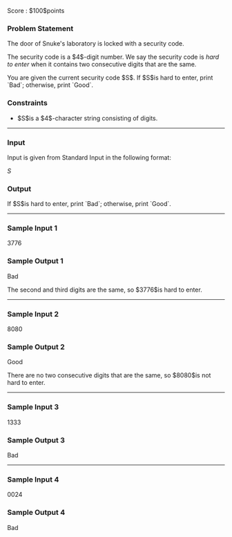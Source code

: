 
<div>

<span>

<span>

<p>
Score : $100$points
</p>

<div>

<section>

### **Problem Statement**

<p>
The door of Snuke's laboratory is locked with a security code.
</p>

<p>
The security code is a $4$-digit number. We say the security code is 
<em>
hard to enter
</em>
when it contains two consecutive digits that are the same.
</p>

<p>
You are given the current security code $S$. If $S$is hard to enter, print `Bad`; otherwise, print `Good`.
</p>

</section>

</div>

<div>

<section>

### **Constraints**

<ul>

<li>
$S$is a $4$-character string consisting of digits.
</li>

</ul>

</section>

</div>

---

<div>

<div>

<section>

### **Input**

<p>
Input is given from Standard Input in the following format:
</p>

<div>

$S$
</div>

</section>

</div>

<div>

<section>

### **Output**

<p>
If $S$is hard to enter, print `Bad`; otherwise, print `Good`.
</p>

</section>

</div>

</div>

---

<div>

<section>

### **Sample Input 1**

<div>

3776

</div>

</section>

</div>

<div>

<section>

### **Sample Output 1**

<div>

Bad

</div>

<p>
The second and third digits are the same, so $3776$is hard to enter.
</p>

</section>

</div>

---

<div>

<section>

### **Sample Input 2**

<div>

8080

</div>

</section>

</div>

<div>

<section>

### **Sample Output 2**

<div>

Good

</div>

<p>
There are no two consecutive digits that are the same, so $8080$is not hard to enter.
</p>

</section>

</div>

---

<div>

<section>

### **Sample Input 3**

<div>

1333

</div>

</section>

</div>

<div>

<section>

### **Sample Output 3**

<div>

Bad

</div>

</section>

</div>

---

<div>

<section>

### **Sample Input 4**

<div>

0024

</div>

</section>

</div>

<div>

<section>

### **Sample Output 4**

<div>

Bad

</div>

</section>

</div>

</span>

</span>

</div>
